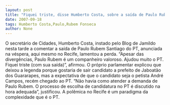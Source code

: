 ```yaml
---
layout: post
title: "Fiquei triste, disse Humberto Costa, sobre a saída de Paulo Rubem do PT"
date: 2007-09-18
tags: Humberto Costa,Paulo,Rubem Fonseca
author: None
---
```

O secret&aacute;rio de Cidades, Humberto Costa, instado pelo Blog de Jamildo nesta tarde a comentar a sa&iacute;da de Paulo Rubem Santiago do PT, anunciada na v&eacute;spera, aqui mesmo no Recife, lamentou a perda.
&ldquo;Apesar das diverg&ecirc;ncias, Paulo Rubem &eacute; um companheiro valoroso. Ajudou muito o PT. Fiquei triste (com sua sa&iacute;da)&rdquo;, afirmou.
O pr&oacute;prio parlamentar explicou que deixou a legenda porque gostaria de sair candidato a prefeito de Jaboat&atilde;o dos Guararapes, mas a expectativa de que o candidato seja o petista Andr&eacute; Campos, rec&eacute;m chegado ao PT.
&ldquo;N&atilde;o havia como atender a demanda de Paulo Rubem. O processo de escolha de candidatura no PT &eacute; discutido na hora adequada&rdquo;, justificou.
A pol&ecirc;mica no Recife &eacute; um paradigma da complexidade que &eacute; o PT.  